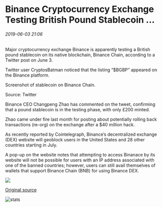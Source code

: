 # Binance Cryptocurrency Exchange Testing British Pound Stablecoin ...

###### 2019-06-03 21:06

Major cryptocurrency exchange Binance is apparently testing a British pound stablecoin on its native blockchain, Binance Chain, according to a Twitter post on June 3.

Twitter user CryptosBatman noticed that the listing “$BGBP” appeared on the Binance platform.

Screenshot of stablecoin on Binance Chain.

Source: Twitter

Binance CEO Changpeng Zhao has commented on the tweet, confirming that a pound stablecoin is in the testing phase, with only £200 minted.

Zhao came under fire last month for posting about potentially rolling back transactions (re-org) on the exchange after a $40 million hack.

As recently reported by Cointelegraph, Binance’s decentralized exchange (DEX) website will geoblock users in the United States and 28 other countries starting in July.

A pop-up on the website notes that attempting to access Binanace by its website will not be possible for users with an IP address associated with one of the banned countries; however, users can still avail themselves of wallets that support Binance Chain (BNB) for using Binance DEX.

![](https://s3.cointelegraph.com/storage/uploads/view/da6440b576d740487b13900ca2a0924d.jpg)

[Original source](https://cointelegraph.com/news/binance-cryptocurrency-exchange-testing-british-pound-stablecoin)

![stats](https://c.statcounter.com/11760860/0/a89fa40b/1/ "stats")